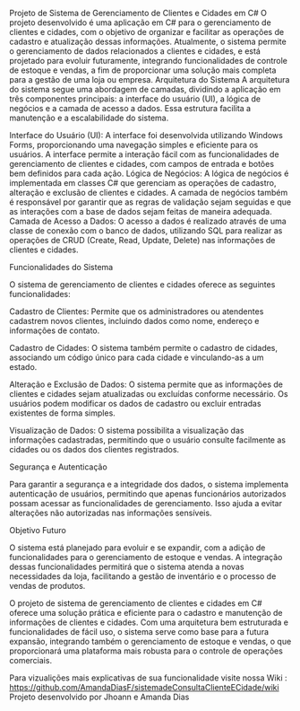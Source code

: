 Projeto de Sistema de Gerenciamento de Clientes e Cidades em C#
O projeto desenvolvido é uma aplicação em C# para o gerenciamento de clientes e cidades, com o objetivo de organizar e facilitar as operações de cadastro e atualização dessas informações. Atualmente, o sistema permite o gerenciamento de dados relacionados a clientes e cidades, e está projetado para evoluir futuramente, integrando funcionalidades de controle de estoque e vendas, a fim de proporcionar uma solução mais completa para a gestão de uma loja ou empresa.
Arquitetura do Sistema
A arquitetura do sistema segue uma abordagem de camadas, dividindo a aplicação em três componentes principais: a interface do usuário (UI), a lógica de negócios e a camada de acesso a dados. Essa estrutura facilita a manutenção e a escalabilidade do sistema.

Interface do Usuário (UI): A interface foi desenvolvida utilizando Windows Forms, proporcionando uma navegação simples e eficiente para os usuários. A interface permite a interação fácil com as funcionalidades de gerenciamento de clientes e cidades, com campos de entrada e botões bem definidos para cada ação.
Lógica de Negócios: A lógica de negócios é implementada em classes C# que gerenciam as operações de cadastro, alteração e exclusão de clientes e cidades. A camada de negócios também é responsável por garantir que as regras de validação sejam seguidas e que as interações com a base de dados sejam feitas de maneira adequada.
Camada de Acesso a Dados: O acesso a dados é realizado através de uma classe de conexão com o banco de dados, utilizando SQL para realizar as operações de CRUD (Create, Read, Update, Delete) nas informações de clientes e cidades.

Funcionalidades do Sistema

O sistema de gerenciamento de clientes e cidades oferece as seguintes funcionalidades:

Cadastro de Clientes: Permite que os administradores ou atendentes cadastrem novos clientes, incluindo dados como nome, endereço e informações de contato.

Cadastro de Cidades: O sistema também permite o cadastro de cidades, associando um código único para cada cidade e vinculando-as a um estado.

Alteração e Exclusão de Dados: O sistema permite que as informações de clientes e cidades sejam atualizadas ou excluídas conforme necessário. Os usuários podem modificar os dados de cadastro ou excluir entradas existentes de forma simples.

Visualização de Dados: O sistema possibilita a visualização das informações cadastradas, permitindo que o usuário consulte facilmente as cidades ou os dados dos clientes registrados.

Segurança e Autenticação

Para garantir a segurança e a integridade dos dados, o sistema implementa autenticação de usuários, permitindo que apenas funcionários autorizados possam acessar as funcionalidades de gerenciamento. Isso ajuda a evitar alterações não autorizadas nas informações sensíveis.

Objetivo Futuro

O sistema está planejado para evoluir e se expandir, com a adição de funcionalidades para o gerenciamento de estoque e vendas. A integração dessas funcionalidades permitirá que o sistema atenda a novas necessidades da loja, facilitando a gestão de inventário e o processo de vendas de produtos.

O projeto de sistema de gerenciamento de clientes e cidades em C# oferece uma solução prática e eficiente para o cadastro e manutenção de informações de clientes e cidades. Com uma arquitetura bem estruturada e funcionalidades de fácil uso, o sistema serve como base para a futura expansão, integrando também o gerenciamento de estoque e vendas, o que proporcionará uma plataforma mais robusta para o controle de operações comerciais.

Para vizualições mais explicativas de sua funcionalidade visite nossa Wiki : https://github.com/AmandaDiasF/sistemadeConsultaClienteECidade/wiki
Projeto desenvolvido  por Jhoann e Amanda Dias
